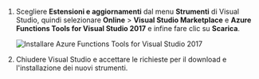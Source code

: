1. Scegliere **Estensioni e aggiornamenti** dal menu **Strumenti** di Visual Studio, quindi selezionare **Online** > **Visual Studio Marketplace** e **Azure Functions Tools for Visual Studio 2017** e infine fare clic su **Scarica**.
 
    ![Installare Azure Functions Tools for Visual Studio 2017](./media/functions-install-vstools/functions-vstools-install.png)

2. Chiudere Visual Studio e accettare le richieste per il download e l'installazione dei nuovi strumenti. 